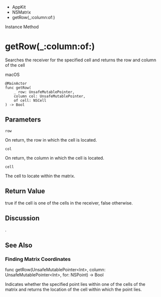 

- AppKit
- NSMatrix
-  getRow(\_:column:of:) 

Instance Method

# getRow(\_:column:of:)

Searches the receiver for the specified cell and returns the row and column of the cell

macOS

``` source
@MainActor
func getRow(
    _ row: UnsafeMutablePointer,
    column col: UnsafeMutablePointer,
    of cell: NSCell
) -> Bool
```

## Parameters 

`row`  

On return, the row in which the cell is located.

`col`  

On return, the column in which the cell is located.

`cell`  

The cell to locate within the matrix.

## Return Value

true if the cell is one of the cells in the receiver, false otherwise.

## Discussion

.

## See Also

### Finding Matrix Coordinates

func getRow(UnsafeMutablePointer&lt;Int>, column: UnsafeMutablePointer&lt;Int>, for: NSPoint) -> Bool

Indicates whether the specified point lies within one of the cells of the matrix and returns the location of the cell within which the point lies.

